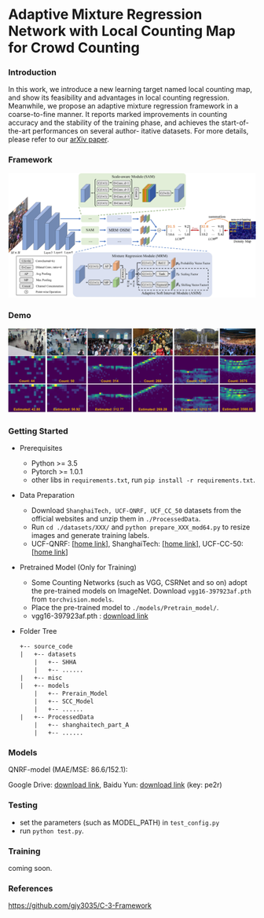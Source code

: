 # Adaptive Mixture Regression Network with Local Counting Map for Crowd Counting


### Introduction
In this work, we introduce a new learning target named local counting map, and
show its feasibility and advantages in local counting regression. Meanwhile, we
propose an adaptive mixture regression framework in a coarse-to-fine manner.
It reports marked improvements in counting accuracy and the stability of the
training phase, and achieves the start-of-the-art performances on several author-
itative datasets. For more details, please refer to our [arXiv paper](https://arxiv.org/abs/2005.05776).

### Framework
<img src="doc/framework.jpg" width=800>

### Demo
<img src="doc/demo.jpg" width=800>

### Getting Started
- Prerequisites
  - Python >= 3.5
  - Pytorch >= 1.0.1
  - other libs in ```requirements.txt```, run ```pip install -r requirements.txt```.

- Data Preparation
  - Download ```ShanghaiTech, UCF-QNRF, UCF_CC_50``` datasets from the official websites 
    and unzip them in ```./ProcessedData```.
  - Run ```cd ./datasets/XXX/``` and ```python prepare_XXX_mod64.py``` to resize images and generate training labels.
  - UCF-QNRF: [[home link](https://www.crcv.ucf.edu/data/ucf-qnrf/)], 
ShanghaiTech: [[home link](https://pan.baidu.com/s/1nuAYslz)], 
UCF-CC-50: [[home link](http://crcv.ucf.edu/data/ucf-cc-50/)]

- Pretrained Model (Only for Training)
  - Some Counting Networks (such as VGG, CSRNet and so on) adopt the pre-trained models on ImageNet.
    Download ```vgg16-397923af.pth``` from ```torchvision.models```.
  - Place the pre-trained model to ```./models/Pretrain_model/```. 
  - vgg16-397923af.pth : [download link](https://download.pytorch.org/models/vgg16-397923af.pth)

- Folder Tree
    ```
    +-- source_code
    |   +-- datasets
        |   +-- SHHA
        |   +-- ......
    |   +-- misc     
    |   +-- models
        |   +-- Prerain_Model
        |   +-- SCC_Model
        |   +-- ......
    |   +-- ProcessedData
        |   +-- shanghaitech_part_A
        |   +-- ......
    ```

### Models
QNRF-model (MAE/MSE: 86.6/152.1):

Google Drive: [download link](https://drive.google.com/open?id=1btZa7ltAwqQe0CDa41P67EtTdY0iJOfh),
Baidu Yun: [download link](https://pan.baidu.com/s/1humECw3oz4xRbWy5CaakZQ) (key: pe2r) 

### Testing
- set the parameters (such as MODEL_PATH) in ```test_config.py```
- run ```python test.py```.

### Training
coming soon.

### References
https://github.com/gjy3035/C-3-Framework
